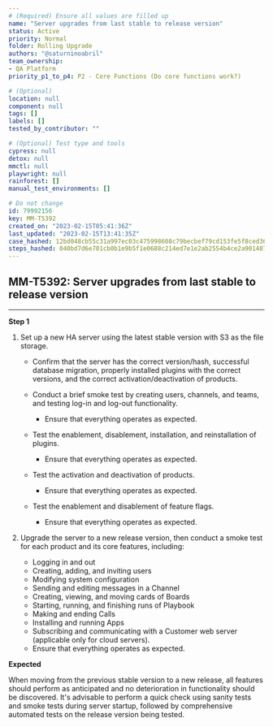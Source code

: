 ```yaml
---
# (Required) Ensure all values are filled up
name: "Server upgrades from last stable to release version"
status: Active
priority: Normal
folder: Rolling Upgrade
authors: "@saturninoabril"
team_ownership: 
- QA Platform
priority_p1_to_p4: P2 - Core Functions (Do core functions work?)

# (Optional)
location: null
component: null
tags: []
labels: []
tested_by_contributor: ""

# (Optional) Test type and tools
cypress: null
detox: null
mmctl: null
playwright: null
rainforest: []
manual_test_environments: []

# Do not change
id: 79992156
key: MM-T5392
created_on: "2023-02-15T05:41:36Z"
last_updated: "2023-02-15T13:41:35Z"
case_hashed: 12bd048cb55c31a997ec03c475998608c79becbef79cd153fe5f8ced36bdaeb25a60ec21c393e4239e8f78f15934177c
steps_hashed: 040bd7d6e701cb0b1e9b5f1e0688c214ed7e1e2ab2554b4ce2a90148733a5fb4d049e01094457ab8a536b7322060fe72
---
```


<!-- (Auto-generated) Based on frontmatter's "key" and "name" -->

## MM-T5392: Server upgrades from last stable to release version

---

**Step 1**

1. Set up a new HA server using the latest stable version with S3 as the file storage.

   - Confirm that the server has the correct version/hash, successful database migration, properly installed plugins with the correct versions, and the correct activation/deactivation of products.

   - Conduct a brief smoke test by creating users, channels, and teams, and testing log-in and log-out functionality.

     - Ensure that everything operates as expected.

   - Test the enablement, disablement, installation, and reinstallation of plugins.

     - Ensure that everything operates as expected.

   - Test the activation and deactivation of products.

     - Ensure that everything operates as expected.

   - Test the enablement and disablement of feature flags.

     - Ensure that everything operates as expected.

2. Upgrade the server to a new release version, then conduct a smoke test for each product and its core features, including:

   - Logging in and out
   - Creating, adding, and inviting users
   - Modifying system configuration
   - Sending and editing messages in a Channel
   - Creating, viewing, and moving cards of Boards
   - Starting, running, and finishing runs of Playbook
   - Making and ending Calls
   - Installing and running Apps
   - Subscribing and communicating with a Customer web server (applicable only for cloud servers).
   - Ensure that everything operates as expected.

**Expected**

When moving from the previous stable version to a new release, all features should perform as anticipated and no deterioration in functionality should be discovered. It's advisable to perform a quick check using sanity tests and smoke tests during server startup, followed by comprehensive automated tests on the release version being tested.
